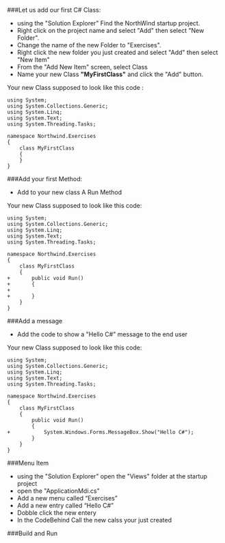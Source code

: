 ###Let us add our first C# Class:  
- using the "Solution Explorer" Find the NorthWind startup project.
- Right click on the project name and select "Add" then select "New Folder".
- Change the name of the new Folder to "Exercises".
- Right click the new folder you just created and select "Add" then select "New Item"
- From the "Add New Item" screen, select Class
- Name your new Class **"MyFirstClass"** and click the "Add" button.

Your new Class supposed to look like this code :

```csdiff
using System;
using System.Collections.Generic;
using System.Linq;
using System.Text;
using System.Threading.Tasks;

namespace Northwind.Exercises
{
    class MyFirstClass
    {
    }
}
```
###Add your first Method:
- Add to your new class A Run Method

Your new Class supposed to look like this code:

```csdiff
using System;
using System.Collections.Generic;
using System.Linq;
using System.Text;
using System.Threading.Tasks;

namespace Northwind.Exercises
{
    class MyFirstClass
    {
+       public void Run()
+       {
+
+       }
    }
}
```

###Add a message
- Add the code to show a "Hello C#" message to the end user

Your new Class supposed to look like this code:

```csdiff
using System;
using System.Collections.Generic;
using System.Linq;
using System.Text;
using System.Threading.Tasks;

namespace Northwind.Exercises
{
    class MyFirstClass
    {
        public void Run()
        {
+           System.Windows.Forms.MessageBox.Show("Hello C#");
        }
    }
}
```
###Menu Item
- using the "Solution Explorer" open the "Views" folder at the startup project
- open the "ApplicationMdi.cs"
- Add a new menu called “Exercises”
- Add a new entry called “Hello C#”
- Dobble click the new entery
- In the CodeBehind Call the new calss your just created

###Build and Run
